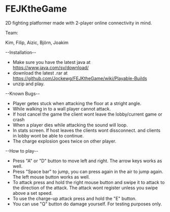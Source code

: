 # FEJKtheGame
2D fighting platformer made with 2-player online connectivity in mind.

Team:

Kim, 
Filip,
Aizic,
Björn,
Joakim

--Installation--
  - Make sure you have the latest java at https://www.java.com/sv/download/
  - download the latest .rar at https://github.com/Jockewg/FEJKtheGame/wiki/Playable-Builds
  - unzip and play.
  
--Known Bugs--

  - Player getes stuck when attacking the floor at a stright angle.
  - While walking in to a wall player cannot attack.
  - If host cancel the game the client wont leave the lobby/current game or crash
  - When a player dies while attacking the sound will loop.
  - In stats screen. If host leaves the clients wont dissconnect. and clients in lobby wont be able to continue.
  - The charge explosion goes twice on other player.

--How to play--

  - Press "A" or "D" button to move left and right. The arrow keys works as well.
  - Press "Space bar" to jump, you can press again in the air to jump again. The left mouse button works as well.
  - To attack press and hold the right mouse button and swipe it to attack to the direction of the attack. The attack wont register unless you swipe above a set speed.
  - To use the charge-up attack press and hold the "E" button.
  - You can use "Q" button do damage yourself. For testing purposes only.
